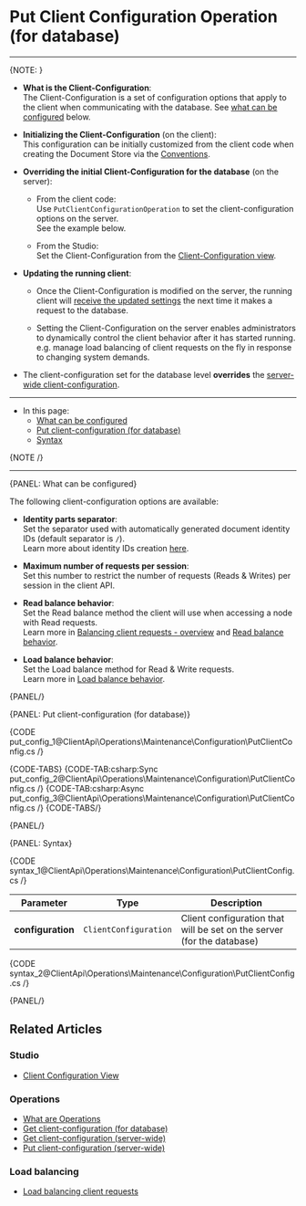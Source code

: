 # Put Client Configuration Operation <br> (for database)

---

{NOTE: }

* **What is the Client-Configuration**:  
  The Client-Configuration is a set of configuration options that apply to the client when communicating with the database.
  See [what can be configured](../../../../client-api/operations/maintenance/configuration/put-client-configuration#what-can-be-configured) below.  

* **Initializing the Client-Configuration** (on the client):  
  This configuration can be initially customized from the client code when creating the Document Store via the [Conventions](../../../../client-api/configuration/conventions).
  
* **Overriding the initial Client-Configuration for the database** (on the server):  

    * From the client code:  
      Use `PutClientConfigurationOperation` to set the client-configuration options on the server.  
      See the example below.
    
    * From the Studio:  
      Set the Client-Configuration from the [Client-Configuration view](../../../../studio/database/settings/client-configuration-per-database).

* **Updating the running client**:  

  * Once the Client-Configuration is modified on the server, the running client will [receive the updated settings](../../../../client-api/configuration/load-balance/overview#keeping-the-client-topology-up-to-date)
    the next time it makes a request to the database.  

  * Setting the Client-Configuration on the server enables administrators to dynamically control the client behavior after it has started running.  
    e.g. manage load balancing of client requests on the fly in response to changing system demands.

* The client-configuration set for the database level **overrides** the [server-wide client-configuration](../../../../client-api/operations/server-wide/configuration/put-serverwide-client-configuration).

---

* In this page:
  * [What can be configured](../../../../client-api/operations/maintenance/configuration/put-client-configuration#what-can-be-configured)
  * [Put client-configuration (for database)](../../../../client-api/operations/maintenance/configuration/put-client-configuration#put-client-configuration-(for-database))
  * [Syntax](../../../../client-api/operations/maintenance/configuration/put-client-configuration#syntax)

{NOTE /}

---

{PANEL: What can be configured}

The following client-configuration options are available:  

* **Identity parts separator**:  
  Set the separator used with automatically generated document identity IDs (default separator is `/`).  
  Learn more about identity IDs creation [here](../../../../server/kb/document-identifier-generation#strategy--3).

* **Maximum number of requests per session**:  
  Set this number to restrict the number of requests (Reads & Writes) per session in the client API.

* **Read balance behavior**:  
  Set the Read balance method the client will use when accessing a node with Read requests.  
  Learn more in [Balancing client requests - overview](../../../../client-api/configuration/load-balance/overview) and [Read balance behavior](../../../../client-api/configuration/load-balance/read-balance-behavior).
  
* **Load balance behavior**:  
  Set the Load balance method for Read & Write requests.  
  Learn more in [Load balance behavior](../../../../client-api/configuration/load-balance/load-balance-behavior).

{PANEL/}

{PANEL: Put client-configuration (for database)}

{CODE put_config_1@ClientApi\Operations\Maintenance\Configuration\PutClientConfig.cs /}

{CODE-TABS}
{CODE-TAB:csharp:Sync put_config_2@ClientApi\Operations\Maintenance\Configuration\PutClientConfig.cs /}
{CODE-TAB:csharp:Async put_config_3@ClientApi\Operations\Maintenance\Configuration\PutClientConfig.cs /}
{CODE-TABS/}

{PANEL/}

{PANEL: Syntax}

{CODE syntax_1@ClientApi\Operations\Maintenance\Configuration\PutClientConfig.cs /}

| Parameter         | Type                  | Description                                                            |
|-------------------|-----------------------|------------------------------------------------------------------------|
| **configuration** | `ClientConfiguration` | Client configuration that will be set on the server (for the database) |

{CODE syntax_2@ClientApi\Operations\Maintenance\Configuration\PutClientConfig.cs /}

{PANEL/}

## Related Articles

### Studio

- [Client Configuration View](../../../../studio/database/settings/client-configuration-per-database)

### Operations

- [What are Operations](../../../../client-api/operations/what-are-operations)
- [Get client-configuration (for database)](../../../../client-api/operations/maintenance/configuration/get-client-configuration)
- [Get client-configuration (server-wide)](../../../../client-api/operations/server-wide/configuration/get-serverwide-client-configuration)
- [Put client-configuration (server-wide)](../../../../client-api/operations/server-wide/configuration/put-serverwide-client-configuration)


### Load balancing

- [Load balancing client requests](../../../../client-api/configuration/load-balance/overview)
